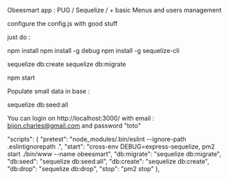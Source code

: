 Obeesmart app  : PUG / Sequelize / + basic Menus and users management

configure the config.js with good stuff

just  do : 

npm install
npm install -g debug
npm install -g sequelize-cli

sequelize db:create
sequelize db:migrate

npm start


Populate small data in base :

sequelize db:seed:all

You can login on http://localhost:3000/ with email : bijon.charles@gmail.com  and password "toto"

 "scripts": {
    "pretest": "node_modules/.bin/eslint --ignore-path .eslintignorepath .",
    "start": "cross-env DEBUG=express-sequelize, pm2 start ./bin/www --name obeesmart",
    "db:migrate": "sequelize db:migrate",
    "db:seed": "sequelize db:seed:all",
    "db:create": "sequelize db:create",
    "db:drop": "sequelize db:drop",
    "stop": "pm2 stop"
  },